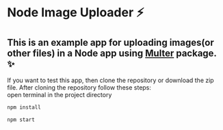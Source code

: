 # Node Image Uploader :zap:

## This is an example app for uploading images(or other files) in a Node app using [Multer]('https://www.npmjs.com/package/multer') package. :sparkles:

If you want to test this app, then clone the repository or download the zip file.
After cloning the repository follow these steps:
<br>
open terminal in the project directory

```bash
npm install

npm start
```

